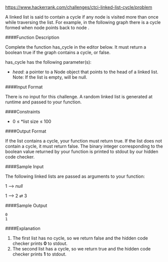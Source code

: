 https://www.hackerrank.com/challenges/ctci-linked-list-cycle/problem

A linked list is said to contain a cycle if any node is visited more than once while traversing the list. For example, in the following graph there is a cycle formed when node  points back to node .

####Function Description

Complete the function has_cycle in the editor below. It must return a boolean true if the graph contains a cycle, or false.

has_cycle has the following parameter(s):

* *head*: a pointer to a Node object that points to the head of a linked list.
Note: If the list is empty,  will be null.

####Input Format

There is no input for this challenge. A random linked list is generated at runtime and passed to your function.

####Constraints

* 0 ≤ *list size ≤ 100

####Output Format

If the list contains a cycle, your function must return true. If the list does not contain a cycle, it must return false. The binary integer corresponding to the boolean value returned by your function is printed to stdout by our hidden code checker.

####Sample Input

The following linked lists are passed as arguments to your function:

1 ⟶ *null*

1 ⟶ 2 ⇄ 3

####Sample Output

```
0
1
```

####Explanation

1. The first list has no cycle, so we return false and the hidden code checker prints **0** to stdout.
2. The second list has a cycle, so we return true and the hidden code checker prints **1** to stdout.